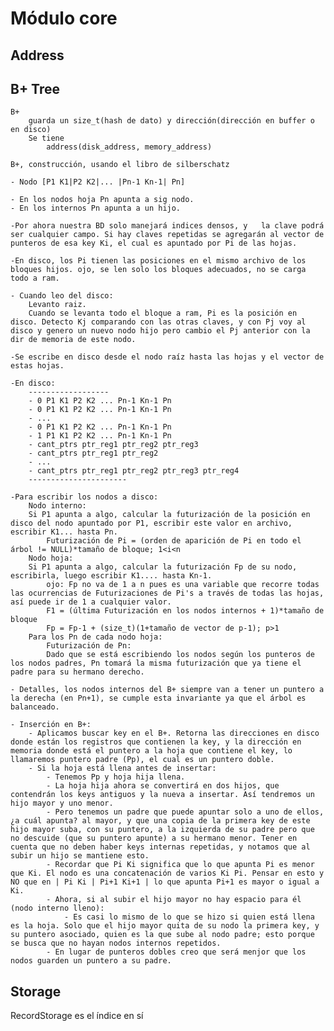 # Módulo core 

## Address

## B+ Tree 
	B+
		guarda un size_t(hash de dato) y dirección(dirección en buffer o en disco)
		Se tiene
			address(disk_address, memory_address)

	B+, construcción, usando el libro de silberschatz

	- Nodo [P1 K1|P2 K2|... |Pn-1 Kn-1| Pn]

	- En los nodos hoja Pn apunta a sig nodo.
	- En los internos Pn apunta a un hijo.

	-Por ahora nuestra BD solo manejará indices densos, y	la clave podrá ser cualquier campo. Si hay claves repetidas se agregarán al vector de punteros de esa key Ki, el cual es apuntado por Pi de las hojas.

	-En disco, los Pi tienen las posiciones en el mismo archivo de los bloques hijos. ojo, se len solo los bloques adecuados, no se carga todo a ram.

	- Cuando leo del disco:
		Levanto raiz.
		Cuando se levanta todo el bloque a ram, Pi es la posición en disco.	Detecto Kj comparando con las otras claves, y con Pj voy al disco y genero un nuevo nodo hijo pero cambio el Pj anterior con la dir de memoria de este nodo.

	-Se escribe en disco desde el nodo raíz hasta las hojas y el vector de estas hojas.

	-En disco:
		------------------
		- 0 P1 K1 P2 K2 ... Pn-1 Kn-1 Pn
		- 0 P1 K1 P2 K2 ... Pn-1 Kn-1 Pn
		- ...
		- 0 P1 K1 P2 K2 ... Pn-1 Kn-1 Pn
		- 1 P1 K1 P2 K2 ... Pn-1 Kn-1 Pn
		- cant_ptrs ptr_reg1 ptr_reg2 ptr_reg3
		- cant_ptrs ptr_reg1 ptr_reg2 
		- ...
		- cant_ptrs ptr_reg1 ptr_reg2 ptr_reg3 ptr_reg4
		----------------------

	-Para escribir los nodos a disco:
		Nodo interno:
		Si P1 apunta a algo, calcular la futurización de la posición en disco del nodo apuntado por P1, escribir este valor en archivo, escribir K1... hasta Pn.
			Futurización de Pi = (orden de aparición de Pi en todo el árbol != NULL)*tamaño de bloque; 1<i<n
		Nodo hoja:
		Si P1 apunta a algo, calcular la futurización Fp de su nodo, escribirla, luego escribir K1.... hasta Kn-1.
			ojo: Fp no va de 1 a n pues es una variable que recorre todas las ocurrencias de Futurizaciones de Pi's a través de todas las hojas, así puede ir de 1 a cualquier valor.
			F1 = (última Futurización en los nodos internos + 1)*tamaño de bloque
			Fp = Fp-1 + (size_t)(1+tamaño de vector de p-1); p>1
		Para los Pn de cada nodo hoja:
			Futurización de Pn:
			Dado que se está escribiendo los nodos según los punteros de los nodos padres, Pn tomará la misma futurización que ya tiene el padre para su hermano derecho.

	- Detalles, los nodos internos del B+ siempre van a tener un puntero a la derecha (en Pn+1), se cumple esta invariante ya que el árbol es balanceado.

	- Inserción en B+:
		- Aplicamos buscar key en el B+. Retorna las direcciones en disco donde están los registros que contienen la key, y la dirección en memoria donde está el puntero a la hoja que contiene el key, lo llamaremos puntero padre (Pp), el cual es un puntero doble.
		- Si la hoja está llena antes de insertar:
			- Tenemos Pp y hoja hija llena.
			- La hoja hija ahora se convertirá en dos hijos, que contendrán los keys antiguos y la nueva a insertar. Así tendremos un hijo mayor y uno menor.
			- Pero tenemos un padre que puede apuntar solo a uno de ellos, ¿a cuál apunta? al mayor, y que una copia de la primera key de este hijo mayor suba, con su puntero, a la izquierda de su padre pero que no descuide (que su puntero apunte) a su hermano menor. Tener en cuenta que no deben haber keys internas repetidas, y notamos que al subir un hijo se mantiene esto.
			- Recordar que Pi Ki significa que lo que apunta Pi es menor que Ki. El nodo es una concatenación de varios Ki Pi. Pensar en esto y NO que en | Pi Ki | Pi+1 Ki+1 | lo que apunta Pi+1 es mayor o igual a Ki.
			- Ahora, si al subir el hijo mayor no hay espacio para él (nodo interno lleno):
				- Es casi lo mismo de lo que se hizo si quien está llena es la hoja. Solo que el hijo mayor quita de su nodo la primera key, y su puntero asociado, quien es la que sube al nodo padre; esto porque se busca que no hayan nodos internos repetidos.
			- En lugar de punteros dobles creo que será menjor que los nodos guarden un puntero a su padre.


## Storage 
RecordStorage es el índice en sí
